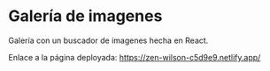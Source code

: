 # Galería de imagenes
Galería con un buscador de imagenes hecha en React.

Enlace a la página deployada: https://zen-wilson-c5d9e9.netlify.app/
